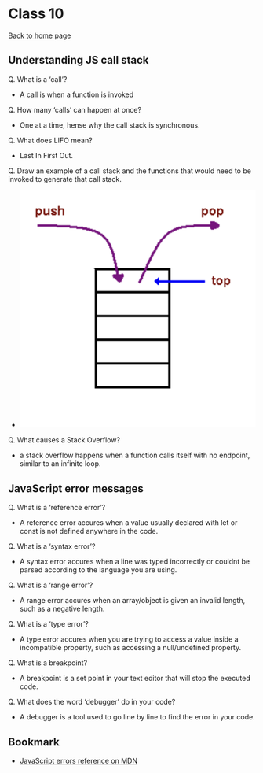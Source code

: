 # Class 10

[Back to home page](../README.md)

## Understanding JS call stack

Q. What is a ‘call’?

- A call is when a function is invoked

Q. How many ‘calls’ can happen at once?

- One at a time, hense why the call stack is synchronous.

Q. What does LIFO mean?

- Last In First Out.

Q. Draw an example of a call stack and the functions that would need to be invoked to generate that call stack.

- ![call-stack](../301-pictures/call-stack-img.png)

Q. What causes a Stack Overflow?

- a stack overflow happens when a function calls itself with no endpoint, similar to an infinite loop.

## JavaScript error messages

Q. What is a ‘reference error’?

- A reference error accures when a value usually declared with let or const is not defined anywhere in the code.

Q. What is a ‘syntax error’?

- A syntax error accures when a line was typed incorrectly or couldnt be parsed according to the language you are using.

Q. What is a ‘range error’?

- A range error accures when an array/object is given an invalid length, such as a negative length.

Q. What is a ‘type error’?

- A type error accures when you are trying to access a value inside a incompatible property, such as accessing a null/undefined property.

Q. What is a breakpoint?

- A breakpoint is a set point in your text editor that will stop the executed code.

Q. What does the word ‘debugger’ do in your code?

- A debugger is a tool used to go line by line to find the error in your code.

## Bookmark

- [JavaScript errors reference on MDN](https://developer.mozilla.org/en-US/docs/Web/JavaScript/Reference/Errors)
